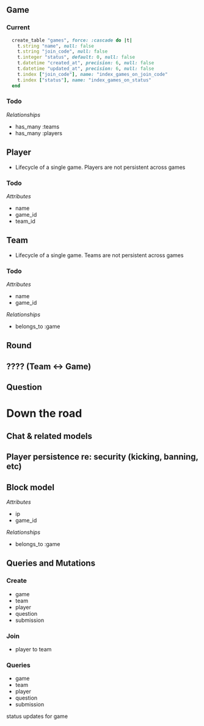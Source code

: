 
## Game

### Current
```ruby
  create_table "games", force: :cascade do |t|
    t.string "name", null: false
    t.string "join_code", null: false
    t.integer "status", default: 0, null: false
    t.datetime "created_at", precision: 6, null: false
    t.datetime "updated_at", precision: 6, null: false
    t.index ["join_code"], name: "index_games_on_join_code"
    t.index ["status"], name: "index_games_on_status"
  end
```

### Todo

*Relationships*

- has_many :teams
- has_many :players

## Player

- Lifecycle of a single game.  Players are not persistent across games

### Todo

*Attributes*

- name
- game_id
- team_id

## Team

- Lifecycle of a single game.  Teams are not persistent across games

### Todo

*Attributes*

- name
- game_id

*Relationships*

- belongs_to :game

## Round

## ???? (Team <-> Game)

## Question

# Down the road

## Chat & related models
## Player persistence re: security (kicking, banning, etc)

## Block model

*Attributes*

- ip
- game_id

*Relationships*

- belongs_to :game


## Queries and Mutations

### Create

- game
- team
- player
- question
- submission

### Join

- player to team

### Queries

- game
- team
- player
- question
- submission

status updates for game






